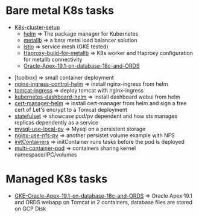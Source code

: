 # Bare metal K8s tasks

* [K8s-cluster-setup](https://github.com/henryliu18/kubernetes-poc/tree/master/tasks/K8s-cluster-setup)
  - [helm](https://github.com/henryliu18/kubernetes-poc/tree/master/tasks/helm) => The package manager for Kubernetes
  - [metallb](https://github.com/henryliu18/kubernetes-poc/tree/master/tasks/metallb) => a bare metal load balancer solution
  - [istio](https://github.com/henryliu18/kubernetes-poc/tree/master/tasks/istio) => service mesh (GKE tested)
  - [Haproxy-build-for-metallb](https://github.com/henryliu18/kubernetes-poc/tree/master/tasks/Haproxy-build-for-metallb) => K8s worker and Haproxy configuration for metallb connectivity
  - [Oracle-Apex-19.1-on-database-18c-and-ORDS](https://github.com/henryliu18/kubernetes-poc/tree/master/tasks/apex19-ords-local-pv)
- [toolbox] => small container deployment
- [nginx-ingress-control-helm](https://github.com/henryliu18/kubernetes-poc/tree/master/tasks/ingress-control-helm) => install nginx-ingress from helm
- [tomcat-ingress](https://github.com/henryliu18/kubernetes-poc/tree/master/tasks/tomcat-ingress) => deploy tomcat with nginx-ingress
- [kubernetes-dashboard-helm](https://github.com/henryliu18/kubernetes-poc/tree/master/tasks/kubernetes-dashboard-helm) => install dashboard webui from helm
- [cert-manager-helm](https://github.com/henryliu18/kubernetes-poc/tree/master/tasks/cert-manager-helm) => install cert-manager from helm and sign a free cert of Let's encrypt to a Tomcat deployment
- [statefulset](https://github.com/henryliu18/kubernetes-poc/tree/master/tasks/statefulset) => showcase pod/pv dependent and how sts manages replicas dependently as a service
- [mysql-use-local-pv](https://github.com/henryliu18/kubernetes-poc/tree/master/tasks/mysql-use-local-pv) => Mysql on a persistent storage
- [nginx-use-nfs-pv](https://github.com/henryliu18/kubernetes-poc/tree/master/tasks/nginx-use-nfs-pv) => another persistet volume example with NFS
- [initContainers](https://github.com/henryliu18/kubernetes-poc/tree/master/tasks/initContainers) => initContainer runs tasks before the pod is deployed
- [multi-container-pod](https://github.com/henryliu18/kubernetes-poc/tree/master/tasks/multi-container-pod) => containers sharing kernel namespace/IPC/volumes

# Managed K8s tasks
* [GKE-Oracle-Apex-19.1-on-database-18c-and-ORDS](https://github.com/henryliu18/kubernetes-poc/tree/master/tasks/GKE-apex19-ords-pvc) => Oracle Apex 19.1 and ORDS webapp on Tomcat in 2 containers, database files are stored on GCP Disk

